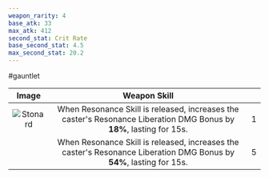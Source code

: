 ```yaml
---
weapon_rarity: 4
base_atk: 33
max_atk: 412
second_stat: Crit Rate
base_second_stat: 4.5
max_second_stat: 20.2
---
```

#gauntlet 

|                                                                        Image                                                                         |                                                     Weapon Skill                                                     |     |
| :--------------------------------------------------------------------------------------------------------------------------------------------------: | :------------------------------------------------------------------------------------------------------------------: | --- |
| ![Stonard](https://static.wikia.nocookie.net/wutheringwaves/images/5/5d/Weapon_Stonard.png/revision/latest/scale-to-width-down/74?cb=20240526015626) | When Resonance Skill is released, increases the caster's Resonance Liberation DMG Bonus by **18%**, lasting for 15s. | 1   |
|                                                                                                                                                      | When Resonance Skill is released, increases the caster's Resonance Liberation DMG Bonus by **54%**, lasting for 15s. | 5   |

